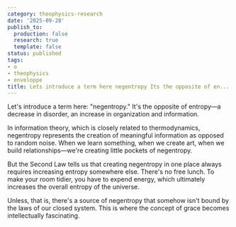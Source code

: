 ```yaml
---
category: theophysics-research
date: '2025-09-28'
publish_to:
  production: false
  research: true
  template: false
status: published
tags:
- o
- theophysics
- enveloppe
title: Lets introduce a term here negentropy Its the opposite of en...
---
```

   
Let's introduce a term here: "negentropy." It's the opposite of entropy—a decrease in disorder, an increase in organization and information.   
   
In information theory, which is closely related to thermodynamics, negentropy represents the creation of meaningful information as opposed to random noise. When we learn something, when we create art, when we build relationships—we're creating little pockets of negentropy.   
   
But the Second Law tells us that creating negentropy in one place always requires increasing entropy somewhere else. There's no free lunch. To make your room tidier, you have to expend energy, which ultimately increases the overall entropy of the universe.   
   
Unless, that is, there's a source of negentropy that somehow isn't bound by the laws of our closed system. This is where the concept of grace becomes intellectually fascinating.